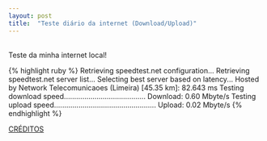 ```yaml
---
layout: post
title:  "Teste diário da internet (Download/Upload)"
---
```

<br />
Teste da minha internet local!  <br />

{% highlight ruby %}
Retrieving speedtest.net configuration...
Retrieving speedtest.net server list...
Selecting best server based on latency...
Hosted by Network Telecomunicaoes (Limeira) [45.35 km]: 82.643 ms
Testing download speed........................................
Download: 0.60 Mbyte/s
Testing upload speed..................................................
Upload: 0.02 Mbyte/s
{% endhighlight %}

[CRÉDITOS](https://github.com/sivel/speedtest-cli/)

